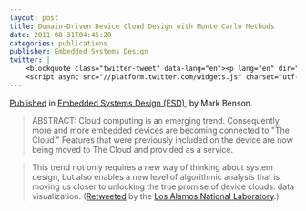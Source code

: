 ```yaml
---
layout: post
title: Domain-Driven Device Cloud Design with Monte Carlo Methods
date: 2011-08-31T04:45:20
categories: publications
publisher: Embedded Systems Design
twitter: |
    <blockquote class="twitter-tweet" data-lang="en"><p lang="en" dir="ltr">For hardcore IT folks... How to use a class of computational algorithms from the Manhattan Project for device <a href="https://twitter.com/hashtag/clouds?src=hash">#clouds</a>:  <a href="http://t.co/fDliQbP">http://t.co/fDliQbP</a></p>&mdash; Los Alamos Lab (@LosAlamosNatLab) <a href="https://twitter.com/LosAlamosNatLab/status/109310874317107200">September 1, 2011</a></blockquote>
    <script async src="//platform.twitter.com/widgets.js" charset="utf-8"></script>
---
```


[Published][ln1] in [Embedded Systems Design (ESD)][ln2], by Mark Benson.

> ABSTRACT: Cloud computing is an emerging trend. Consequently, more and more embedded devices are becoming connected to "The Cloud." Features that were previously included on the device are now being moved to The Cloud and provided as a service. 

> This trend not only requires a new way of thinking about system design, but also enables a new level of algorithmic analysis that is moving us closer to unlocking the true promise of device clouds: data visualization.  ([Retweeted](https://twitter.com/#!/LosAlamosNatLab/status/109310874317107200) by the [Los Alamos National Laboratory](http://www.lanl.gov/).)

[ln1]: http://www.embedded.com/design/other/4219527/Using-Monte-Carlo-methods-to-design-domain-driven-device-clouds "Domain-Driven Device Cloud Design with Monte Carlo Methods"

[ln2]: http://www.eetimes.com/design/embedded "EE Times"

